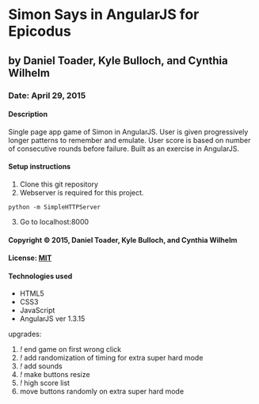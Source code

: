 # Simon Says in AngularJS for Epicodus
## by Daniel Toader, Kyle Bulloch, and Cynthia Wilhelm
### Date: April 29, 2015
#### Description
Single page app game of Simon in AngularJS. User is given progressively longer patterns to remember and emulate. User score is based on number of consecutive rounds before failure. Built as an exercise in AngularJS.

#### Setup instructions
1. Clone this git repository
2. Webserver is required for this project.
```
python -m SimpleHTTPServer
```
3. Go to localhost:8000

#### Copyright © 2015, Daniel Toader, Kyle Bulloch, and Cynthia Wilhelm

#### License: [MIT](https://github.com/twbs/bootstrap/blob/master/LICENSE)

#### Technologies used
- HTML5
- CSS3
- JavaScript
- AngularJS ver 1.3.15



upgrades:

1. *!* end game on first wrong click
2. *!* add randomization of timing for extra super hard mode
3. *!* add sounds
4. *!* make buttons resize
5. *!* high score list
6. move buttons randomly on extra super hard mode

